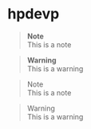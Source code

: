 # hpdevp

> **Note**\
> This is a note

> **Warning**\
> This is a warning

> Note\
> This is a note

> Warning\
> This is a warning
